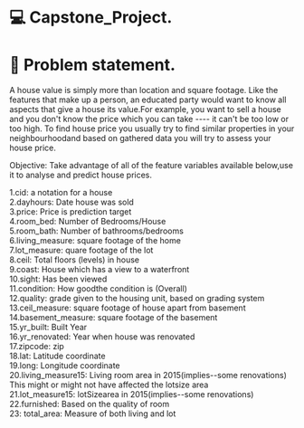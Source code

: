 # 💻 Capstone_Project.

# 🏡 Problem statement.

A house value is simply more than location and square footage. Like the features that make up a person, an educated party would want to know all aspects that give a house its value.For example, you want to sell a house and you don't know the price which you can take ---- it can't be too low or too high. To find house price you usually try to find similar properties in your neighbourhoodand based on gathered data you will try to assess your house price.


Objective:  Take advantage of all of the feature variables available below,use it to analyse and predict house prices. 

1.cid: a notation for a house<br />
2.dayhours: Date house was sold<br />
3.price: Price is prediction target<br />
4.room_bed: Number of Bedrooms/House<br />
5.room_bath: Number of bathrooms/bedrooms<br />
6.living_measure: square footage of the home<br />
7.lot_measure: quare footage of the lot<br />
8.ceil: Total floors (levels) in house<br />
9.coast: House which has a view to a waterfront<br />
10.sight: Has been viewed<br />
11.condition: How goodthe condition is (Overall)<br />
12.quality: grade given to the housing unit, based on grading system<br />
13.ceil_measure: square footage of house apart from basement<br />
14.basement_measure: square footage of the basement<br />
15.yr_built: Built Year<br />
16.yr_renovated: Year when house was renovated<br />
17.zipcode: zip<br />
18.lat: Latitude coordinate<br />
19.long: Longitude coordinate<br />
20.living_measure15: Living room area in 2015(implies--some renovations) This might or might not have affected the lotsize area<br />
21.lot_measure15: lotSizearea in 2015(implies--some renovations)<br />
22.furnished: Based on the quality of room <br />
23: total_area: Measure of both living and lot<br />

